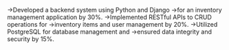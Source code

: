 ->Developed a backend system using Python and Django
->for an inventory management application by 30%.
->Implemented RESTful APIs to CRUD operations for
->inventory items and user management by 20%.
->Utilized PostgreSQL for database management and
->ensured data integrity and security by 15%.
